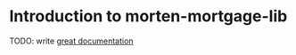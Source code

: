 # Introduction to morten-mortgage-lib

TODO: write [great documentation](http://jacobian.org/writing/what-to-write/)
